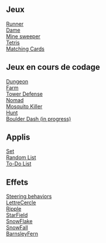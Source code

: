 <html>
  <head>
    <meta charset="utf-8"/>
  </head>
  <body>
    <h2>Jeux</h2>
    <a href="./Runner">Runner</a>
    <br>
    <a href="./Dame/">Dame</a>
    <br>
    <a href="./MineSweeper">Mine sweeper</a>
    <br>
    <a href="./Tetris">Tetris</a>
    <br>
    <a href="./MatchingCard">Matching Cards</a>
    <h2>Jeux en cours de codage</h2>
    <a href="./Dungeon">Dungeon</a>
    <br>
    <a href="./Farm">Farm</a>
    <br>
    <a href="./TowerDefense">Tower Defense</a>
    <br>
    <a href="./Nomad">Nomad</a>
    <br>
    <a href="./Mosquito">Mosquito Killer</a>
    <br>
    <a href="./Hunt">Hunt</a>
    <br>
    <a href="./BoulderDash">Boulder Dash (in progress)</a>
    <h2>Applis</h2>
    <a href="./Set">Set</a>
    <br>
    <a href="./RandomList">Random List</a>
    <br>
    <a href="./ToDoList">To-Do List</a>
    <h2>Effets</h2>
    <a href="./Steering/">Steering behaviors</a>
    <br>
    <a href="./LettreCercle/">LettreCercle</a>
    <br>
    <a href="./Ripple/">Ripple</a>
    <br>
    <a href="./StarField/">StarField</a>
    <br>
    <a href="./SnowFlake/">SnowFlake</a>
    <br>
    <a href="./SnowFall/">SnowFall</a>
    <br>
    <!-- <a href="./FractalTree/">FractalTree</a>
    <br>-->
    <a href="./BarnsleyFern/">BarnsleyFern</a>
  </body>
</html>
